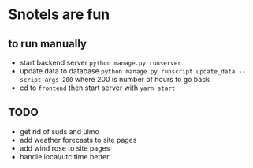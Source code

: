 # Snotels are fun




## to run manually
* start backend server `python manage.py runserver`
* update data to database `python manage.py runscript update_data --script-args 200` where 200 is number of hours to go back
* cd to `frontend` then start server with `yarn start`




## TODO
* get rid of suds and ulmo
* add weather forecasts to site pages
* add wind rose to site pages
* handle local/utc time better